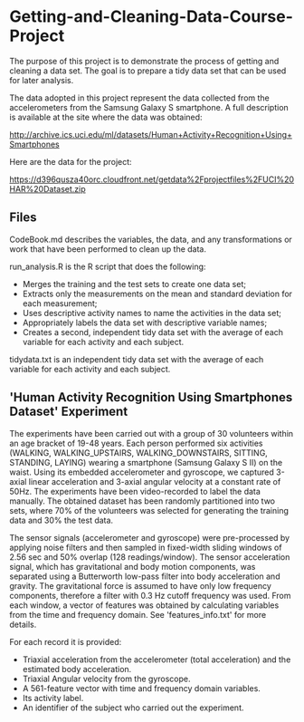 # Getting-and-Cleaning-Data-Course-Project

The purpose of this project is to demonstrate the process of getting and cleaning a data set. The goal is to prepare a tidy data set that can be used for later analysis.

The data adopted in this project represent the data collected from the accelerometers from the Samsung Galaxy S smartphone. A full description is available at the site where the data was obtained:

http://archive.ics.uci.edu/ml/datasets/Human+Activity+Recognition+Using+Smartphones

Here are the data for the project:

https://d396qusza40orc.cloudfront.net/getdata%2Fprojectfiles%2FUCI%20HAR%20Dataset.zip

## Files
CodeBook.md describes the variables, the data, and any transformations or work that have been performed to clean up the data.

run_analysis.R is the R script that does the following:

* Merges the training and the test sets to create one data set;
* Extracts only the measurements on the mean and standard deviation for each measurement;
* Uses descriptive activity names to name the activities in the data set;
* Appropriately labels the data set with descriptive variable names;
* Creates a second, independent tidy data set with the average of each variable for each activity and each subject.

tidydata.txt is an independent tidy data set with the average of each variable for each activity and each subject.

## 'Human Activity Recognition Using Smartphones Dataset' Experiment

The experiments have been carried out with a group of 30 volunteers within an age bracket of 19-48 years. Each person performed six activities (WALKING, WALKING_UPSTAIRS, WALKING_DOWNSTAIRS, SITTING, STANDING, LAYING) wearing a smartphone (Samsung Galaxy S II) on the waist. Using its embedded accelerometer and gyroscope, we captured 3-axial linear acceleration and 3-axial angular velocity at a constant rate of 50Hz. The experiments have been video-recorded to label the data manually. The obtained dataset has been randomly partitioned into two sets, where 70% of the volunteers was selected for generating the training data and 30% the test data. 

The sensor signals (accelerometer and gyroscope) were pre-processed by applying noise filters and then sampled in fixed-width sliding windows of 2.56 sec and 50% overlap (128 readings/window). The sensor acceleration signal, which has gravitational and body motion components, was separated using a Butterworth low-pass filter into body acceleration and gravity. The gravitational force is assumed to have only low frequency components, therefore a filter with 0.3 Hz cutoff frequency was used. From each window, a vector of features was obtained by calculating variables from the time and frequency domain. See 'features_info.txt' for more details. 

For each record it is provided:

- Triaxial acceleration from the accelerometer (total acceleration) and the estimated body acceleration.
- Triaxial Angular velocity from the gyroscope. 
- A 561-feature vector with time and frequency domain variables. 
- Its activity label. 
- An identifier of the subject who carried out the experiment.
